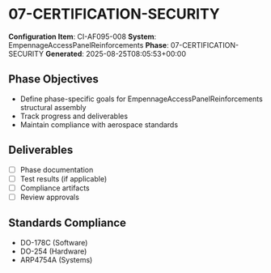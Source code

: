 # 07-CERTIFICATION-SECURITY

**Configuration Item**: CI-AF095-008
**System**: EmpennageAccessPanelReinforcements
**Phase**: 07-CERTIFICATION-SECURITY
**Generated**: 2025-08-25T08:05:53+00:00

## Phase Objectives
- Define phase-specific goals for EmpennageAccessPanelReinforcements structural assembly
- Track progress and deliverables
- Maintain compliance with aerospace standards

## Deliverables
- [ ] Phase documentation
- [ ] Test results (if applicable)
- [ ] Compliance artifacts
- [ ] Review approvals

## Standards Compliance
- DO-178C (Software)
- DO-254 (Hardware)
- ARP4754A (Systems)

